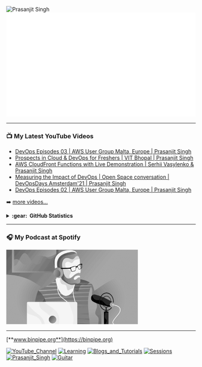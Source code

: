 ![Prasanjit Singh](https://img.shields.io/badge/LinkedIn-0077B5?style=for-the-badge&logo=linkedin&logoColor=white)
![](prasanjit_singh.gif)

---

### 📺 My Latest YouTube Videos

<!-- YOUTUBE:START -->
- [DevOps Episodes 03 | AWS User Group Malta, Europe | Prasanjit Singh](https://www.youtube.com/watch?v=jOSaMZTCi4Q)
- [Prospects in Cloud & DevOps for Freshers | VIT Bhopal | Prasanjit Singh](https://www.youtube.com/watch?v=VkJEdGX-0XE)
- [AWS CloudFront Functions with Live Demonstration | Serhii Vasylenko & Prasanjit Singh](https://www.youtube.com/watch?v=_uh6nbN-Zdk)
- [Measuring the Impact of DevOps | Open Space conversation | DevOpsDays Amsterdam'21 | Prasanjit Singh](https://www.youtube.com/watch?v=S5o_Tc52yhk)
- [DevOps Episodes 02 | AWS User Group Malta, Europe | Prasanjit Singh](https://www.youtube.com/watch?v=0p35-b4Uihw)
<!-- YOUTUBE:END -->

➡️ [more videos...](https://youtube.com/binpipe)
  
  <details>
  <summary><b>:gear: &nbsp;GitHub Statistics</b></summary>
  <br/>
    <p align="center">
        <img height="137px" src="https://github-readme-streak-stats.herokuapp.com/?user=prasanjit-&hide_border=true&theme=nightowl" />
    </p>
    <p align="center">
        <img height="137px" src="https://github-readme-stats.vercel.app/api?username=prasanjit-&hide_title=true&hide_border=true&show_icons=true&include_all_commits=true&count_private=true&line_height=21&theme=nightowl" /> <img height="137px" src="https://github-readme-stats.vercel.app/api/top-langs/?username=prasanjit-&hide=html&hide_title=true&hide_border=true&layout=compact&langs_count=8&theme=nightowl" />
    </p>
</details>
<hr/>

### 🎧 My Podcast at Spotify

[<img src="prasanjit_podcast_logo.gif" alt="Cloud Engineering Podcast" width="350" />](https://open.spotify.com/show/56H7h3LHHyMSiAv5i2NurV)
<hr/>

[**www.binpipe.org**](https://binpipe.org)

<a href="https://www.youtube.com/channel/UCPTgt4Wo0MAnuzNEEZlk90A?sub_confirmation=1"><img src="https://img.shields.io/badge/BINPIPE-YouTube-red" alt="YouTube_Channel"></a>
<a href="https://github.com/BINPIPE/resources/blob/master/devops-lesson-plans.md"><img src="https://img.shields.io/badge/BINPIPE-Learning_Resources-orange" alt="Learning"></a>
<a href="https://blog.binpipe.org"><img src="https://img.shields.io/badge/BINPIPE-Blogs_and_Tutorials-blue" alt="Blogs_and_Tutorials"></a>
<a href="https://forms.gle/tDJxDyj2nJyfsgsk7"><img src="https://img.shields.io/badge/BINPIPE-Live_Sessions-gold" alt="Sessions"></a>
<a href="https://www.linkedin.com/in/prasanjit-singh"><img src="https://img.shields.io/badge/Contact-Prasanjit_Singh-black" alt="Prasanjit_Singh"></a>
<a href="https://guitar.binpipe.org"><img src="https://img.shields.io/badge/♫-Guitar_Notes-silver" alt="Guitar"></a>
